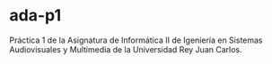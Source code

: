 # ada-p1

Práctica 1 de la Asignatura de Informática II de Igeniería en Sistemas Audiovisuales y
Multimedia de la Universidad Rey Juan Carlos.
